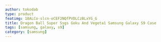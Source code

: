 ```yaml
---
author: tokodab
type: product
featimg: 18ALCo-slcn-oCEF2NQfPVDLCzBLxYG_G
title: Dragon Ball Super Ssgs Goku And Vegeta1 Samsung Galaxy S9 Case
tags: [samsung, galaxy, s9]
category: [samsung]
---
```


